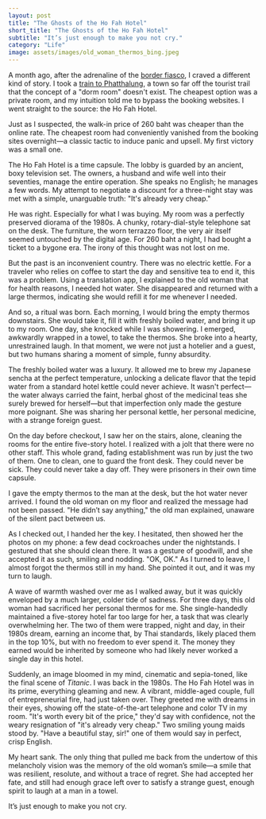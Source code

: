 ```yaml
---
layout: post
title: "The Ghosts of the Ho Fah Hotel"
short_title: "The Ghosts of the Ho Fah Hotel"
subtitle: "It’s just enough to make you not cry."
category: "Life"
image: assets/images/old_woman_thermos_bing.jpeg
---
```


A month ago, after the adrenaline of the [border fiasco](https://sparktsang.github.io/life/2025/09/11/emperor-of-nowhere.html), I craved a different kind of story. I took a [train to Phatthalung](https://sparktsang.github.io/life/2025/09/12/monk-to-phattalung.html), a town so far off the tourist trail that the concept of a "dorm room" doesn't exist. The cheapest option was a private room, and my intuition told me to bypass the booking websites. I went straight to the source: the Ho Fah Hotel.

Just as I suspected, the walk-in price of 260 baht was cheaper than the online rate. The cheapest room had conveniently vanished from the booking sites overnight—a classic tactic to induce panic and upsell. My first victory was a small one.

The Ho Fah Hotel is a time capsule. The lobby is guarded by an ancient, boxy television set. The owners, a husband and wife well into their seventies, manage the entire operation. She speaks no English; he manages a few words. My attempt to negotiate a discount for a three-night stay was met with a simple, unarguable truth: "It's already very cheap."

He was right. Especially for what I was buying. My room was a perfectly preserved diorama of the 1980s. A chunky, rotary-dial-style telephone sat on the desk. The furniture, the worn terrazzo floor, the very air itself seemed untouched by the digital age. For 260 baht a night, I had bought a ticket to a bygone era. The irony of this thought was not lost on me.

But the past is an inconvenient country. There was no electric kettle. For a traveler who relies on coffee to start the day and sensitive tea to end it, this was a problem. Using a translation app, I explained to the old woman that for health reasons, I needed hot water. She disappeared and returned with a large thermos, indicating she would refill it for me whenever I needed.

And so, a ritual was born. Each morning, I would bring the empty thermos downstairs. She would take it, fill it with freshly boiled water, and bring it up to my room. One day, she knocked while I was showering. I emerged, awkwardly wrapped in a towel, to take the thermos. She broke into a hearty, unrestrained laugh. In that moment, we were not just a hotelier and a guest, but two humans sharing a moment of simple, funny absurdity.

The freshly boiled water was a luxury. It allowed me to brew my Japanese sencha at the perfect temperature, unlocking a delicate flavor that the tepid water from a standard hotel kettle could never achieve. It wasn't perfect—the water always carried the faint, herbal ghost of the medicinal teas she surely brewed for herself—but that imperfection only made the gesture more poignant. She was sharing her personal kettle, her personal medicine, with a strange foreign guest.

On the day before checkout, I saw her on the stairs, alone, cleaning the rooms for the entire five-story hotel. I realized with a jolt that there were no other staff. This whole grand, fading establishment was run by just the two of them. One to clean, one to guard the front desk. They could never be sick. They could never take a day off. They were prisoners in their own time capsule.

I gave the empty thermos to the man at the desk, but the hot water never arrived. I found the old woman on my floor and realized the message had not been passed. "He didn’t say anything,"  the old man explained, unaware of the silent pact between us.

As I checked out, I handed her the key. I hesitated, then showed her the photos on my phone: a few dead cockroaches under the nightstands. I gestured that she should clean there. It was a gesture of goodwill, and she accepted it as such, smiling and nodding. "OK, OK." As I turned to leave, I almost forgot the thermos still in my hand. She pointed it out, and it was my turn to laugh.

A wave of warmth washed over me as I walked away, but it was quickly enveloped by a much larger, colder tide of sadness. For three days, this old woman had sacrificed her personal thermos for me. She single-handedly maintained a five-storey hotel far too large for her, a task that was clearly overwhelming her. The two of them were trapped, night and day, in their 1980s dream, earning an income that, by Thai standards, likely placed them in the top 10%, but with no freedom to ever spend it. The money they earned would be inherited by someone who had likely never worked a single day in this hotel.

Suddenly, an image bloomed in my mind, cinematic and sepia-toned, like the final scene of *Titanic*. I was back in the 1980s. The Ho Fah Hotel was in its prime, everything gleaming and new. A vibrant, middle-aged couple, full of entrepreneurial fire, had just taken over. They greeted me with dreams in their eyes, showing off the state-of-the-art telephone and color TV in my room. "It's worth every bit of the price," they'd say with confidence, not the weary resignation of "it's already very cheap." Two smiling young maids stood by. "Have a beautiful stay, sir!" one of them would say in perfect, crisp English.

My heart sank. The only thing that pulled me back from the undertow of this melancholy vision was the memory of the old woman’s smile—a smile that was resilient, resolute, and without a trace of regret. She had accepted her fate, and still had enough grace left over to satisfy a strange guest, enough spirit to laugh at a man in a towel.

It’s just enough to make you not cry.
